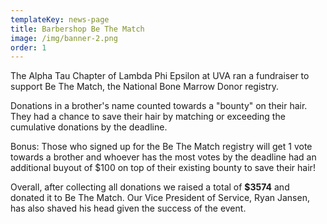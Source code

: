 ```yaml
---
templateKey: news-page
title: Barbershop Be The Match
image: /img/banner-2.png
order: 1
---
```

The Alpha Tau Chapter of Lambda Phi Epsilon at UVA ran a fundraiser to support Be The Match, the National Bone Marrow Donor registry.

Donations in a brother's name counted towards a "bounty" on their hair. They had a chance to save their hair by matching or exceeding the cumulative donations by the deadline.

Bonus: Those who signed up for the Be The Match registry will get 1 vote towards a brother and whoever has the most votes by the deadline had an additional buyout of $100 on top of their existing bounty to save their hair!

Overall, after collecting all donations we raised a total of **$3574** and donated it to Be The Match. Our Vice President of Service, Ryan Jansen, has also shaved his head given the success of the event.